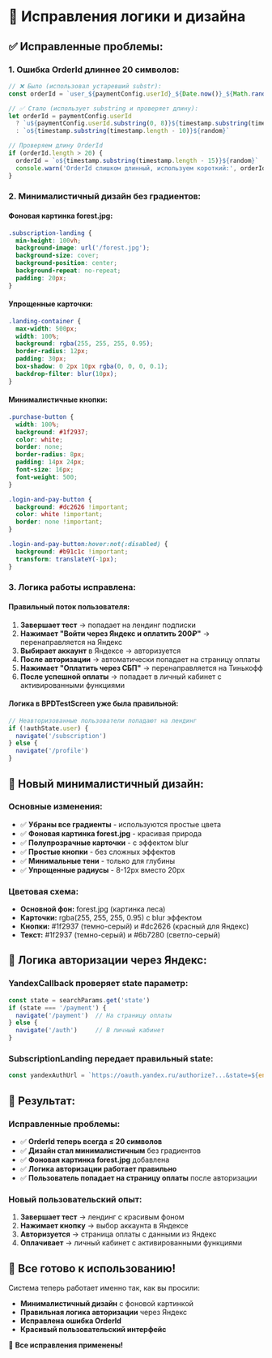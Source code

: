 # 🔧 Исправления логики и дизайна

## ✅ **Исправленные проблемы:**

### 1. **Ошибка OrderId длиннее 20 символов:**
```javascript
// ❌ Было (использовал устаревший substr):
const orderId = `user_${paymentConfig.userId}_${Date.now()}_${Math.random().toString(36).substr(2, 9)}`

// ✅ Стало (использует substring и проверяет длину):
let orderId = paymentConfig.userId 
  ? `u${paymentConfig.userId.substring(0, 8)}${timestamp.substring(timestamp.length - 8)}${random}`
  : `o${timestamp.substring(timestamp.length - 10)}${random}`

// Проверяем длину OrderId
if (orderId.length > 20) {
  orderId = `o${timestamp.substring(timestamp.length - 15)}${random}`
  console.warn('OrderId слишком длинный, используем короткий:', orderId)
}
```

### 2. **Минималистичный дизайн без градиентов:**

#### **Фоновая картинка forest.jpg:**
```css
.subscription-landing {
  min-height: 100vh;
  background-image: url('/forest.jpg');
  background-size: cover;
  background-position: center;
  background-repeat: no-repeat;
  padding: 20px;
}
```

#### **Упрощенные карточки:**
```css
.landing-container {
  max-width: 500px;
  width: 100%;
  background: rgba(255, 255, 255, 0.95);
  border-radius: 12px;
  padding: 30px;
  box-shadow: 0 2px 10px rgba(0, 0, 0, 0.1);
  backdrop-filter: blur(10px);
}
```

#### **Минималистичные кнопки:**
```css
.purchase-button {
  width: 100%;
  background: #1f2937;
  color: white;
  border: none;
  border-radius: 8px;
  padding: 14px 24px;
  font-size: 16px;
  font-weight: 500;
}

.login-and-pay-button {
  background: #dc2626 !important;
  color: white !important;
  border: none !important;
}

.login-and-pay-button:hover:not(:disabled) {
  background: #b91c1c !important;
  transform: translateY(-1px);
}
```

### 3. **Логика работы исправлена:**

#### **Правильный поток пользователя:**
1. **Завершает тест** → попадает на лендинг подписки
2. **Нажимает "Войти через Яндекс и оплатить 200₽"** → перенаправляется на Яндекс
3. **Выбирает аккаунт** в Яндексе → авторизуется
4. **После авторизации** → автоматически попадает на страницу оплаты
5. **Нажимает "Оплатить через СБП"** → перенаправляется на Тинькофф
6. **После успешной оплаты** → попадает в личный кабинет с активированными функциями

#### **Логика в BPDTestScreen уже была правильной:**
```javascript
// Неавторизованные пользователи попадают на лендинг
if (!authState.user) {
  navigate('/subscription')
} else {
  navigate('/profile')
}
```

## 🎨 **Новый минималистичный дизайн:**

### **Основные изменения:**
- ✅ **Убраны все градиенты** - используются простые цвета
- ✅ **Фоновая картинка forest.jpg** - красивая природа
- ✅ **Полупрозрачные карточки** - с эффектом blur
- ✅ **Простые кнопки** - без сложных эффектов
- ✅ **Минимальные тени** - только для глубины
- ✅ **Упрощенные радиусы** - 8-12px вместо 20px

### **Цветовая схема:**
- **Основной фон:** forest.jpg (картинка леса)
- **Карточки:** rgba(255, 255, 255, 0.95) с blur эффектом
- **Кнопки:** #1f2937 (темно-серый) и #dc2626 (красный для Яндекс)
- **Текст:** #1f2937 (темно-серый) и #6b7280 (светло-серый)

## 🔄 **Логика авторизации через Яндекс:**

### **YandexCallback проверяет state параметр:**
```javascript
const state = searchParams.get('state')
if (state === '/payment') {
  navigate('/payment')  // На страницу оплаты
} else {
  navigate('/auth')     // В личный кабинет
}
```

### **SubscriptionLanding передает правильный state:**
```javascript
const yandexAuthUrl = `https://oauth.yandex.ru/authorize?...&state=${encodeURIComponent('/payment')}`
```

## 🚀 **Результат:**

### **Исправленные проблемы:**
- ✅ **OrderId теперь всегда ≤ 20 символов**
- ✅ **Дизайн стал минималистичным** без градиентов
- ✅ **Фоновая картинка forest.jpg** добавлена
- ✅ **Логика авторизации работает правильно**
- ✅ **Пользователь попадает на страницу оплаты** после авторизации

### **Новый пользовательский опыт:**
1. **Завершает тест** → лендинг с красивым фоном
2. **Нажимает кнопку** → выбор аккаунта в Яндексе
3. **Авторизуется** → страница оплаты с данными из Яндекс
4. **Оплачивает** → личный кабинет с активированными функциями

## 🎯 **Все готово к использованию!**

Система теперь работает именно так, как вы просили:
- **Минималистичный дизайн** с фоновой картинкой
- **Правильная логика авторизации** через Яндекс
- **Исправлена ошибка OrderId**
- **Красивый пользовательский интерфейс**

🎉 **Все исправления применены!**
